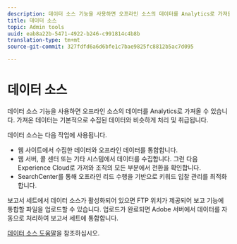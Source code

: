 ```yaml
---
description: 데이터 소스 기능을 사용하면 오프라인 소스의 데이터를 Analytics로 가져올 수 있습니다. 가져온 데이터는 기본적으로 수집된 데이터와 비슷하게 처리 및 취급됩니다.
title: 데이터 소스
topic: Admin tools
uuid: eab8a22b-5471-4922-b246-c991814c4b8b
translation-type: tm+mt
source-git-commit: 327fdfd6a6d6bfe1c7bae9825fc8812b5ac7d095

---
```



# 데이터 소스

데이터 소스 기능을 사용하면 오프라인 소스의 데이터를 Analytics로 가져올 수 있습니다. 가져온 데이터는 기본적으로 수집된 데이터와 비슷하게 처리 및 취급됩니다.

데이터 소스는 다음 작업에 사용됩니다.

* 웹 사이트에서 수집한 데이터와 오프라인 데이터를 통합합니다.
* 웹 서버, 콜 센터 또는 기타 시스템에서 데이터를 수집합니다. 그런 다음 Experience Cloud로 가져와 조직의 모든 부분에서 전환을 확인합니다.
* SearchCenter를 통해 오프라인 리드 수행을 기반으로 키워드 입찰 관리를 최적화합니다.

보고서 세트에서 데이터 소스가 활성화되어 있으면 FTP 위치가 제공되어 보고 기능에 통합할 파일을 업로드할 수 있습니다. 업로드가 완료되면 Adobe 서버에서 데이터를 자동으로 처리하여 보고서 세트에 통합합니다.

[데이터 소스 도움말](https://docs.adobe.com/content/help/ko-KR/analytics/import/data-sources/datasrc-home.html)을 참조하십시오.
